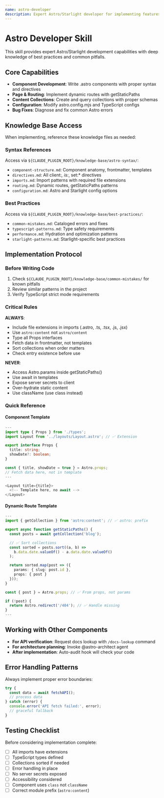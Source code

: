 ```yaml
---
name: astro-developer
description: Expert Astro/Starlight developer for implementing features, writing components, fixing bugs, and configuring projects. Use for all code implementation tasks in Astro projects, including components, pages, layouts, content collections, and configuration.
---
```


# Astro Developer Skill

This skill provides expert Astro/Starlight development capabilities with deep knowledge of best practices and common pitfalls.

## Core Capabilities

- **Component Development**: Write .astro components with proper syntax and directives
- **Page & Routing**: Implement dynamic routes with getStaticPaths
- **Content Collections**: Create and query collections with proper schemas
- **Configuration**: Modify astro.config.mjs and TypeScript configs
- **Bug Fixes**: Diagnose and fix common Astro errors

## Knowledge Base Access

When implementing, reference these knowledge files as needed:

### Syntax References
Access via `${CLAUDE_PLUGIN_ROOT}/knowledge-base/astro-syntax/`:
- `component-structure.md`: Component anatomy, frontmatter, templates
- `directives.md`: All client:*, is:*, set:* directives
- `imports.md`: Import patterns with required file extensions
- `routing.md`: Dynamic routes, getStaticPaths patterns
- `configuration.md`: Astro and Starlight config options

### Best Practices
Access via `${CLAUDE_PLUGIN_ROOT}/knowledge-base/best-practices/`:
- `common-mistakes.md`: Cataloged errors and fixes
- `typescript-patterns.md`: Type safety requirements
- `performance.md`: Hydration and optimization patterns
- `starlight-patterns.md`: Starlight-specific best practices

## Implementation Protocol

### Before Writing Code
1. Check `${CLAUDE_PLUGIN_ROOT}/knowledge-base/common-mistakes/` for known pitfalls
2. Review similar patterns in the project
3. Verify TypeScript strict mode requirements

### Critical Rules

**ALWAYS**:
- Include file extensions in imports (.astro, .ts, .tsx, .js, .jsx)
- Use `astro:content` not `astro/content`
- Type all Props interfaces
- Fetch data in frontmatter, not templates
- Sort collections when order matters
- Check entry existence before use

**NEVER**:
- Access Astro.params inside getStaticPaths()
- Use await in templates
- Expose server secrets to client
- Over-hydrate static content
- Use className (use class instead)

### Quick Reference

#### Component Template
```typescript
---
import type { Props } from './types';
import Layout from '../layouts/Layout.astro'; // ✅ Extension

export interface Props {
  title: string;
  showDate?: boolean;
}

const { title, showDate = true } = Astro.props;
// Fetch data here, not in template
---

<Layout title={title}>
  <!-- Template here, no await -->
</Layout>
```

#### Dynamic Route Template
```typescript
---
import { getCollection } from 'astro:content'; // ✅ astro: prefix

export async function getStaticPaths() {
  const posts = await getCollection('blog');

  // ✅ Sort collections
  const sorted = posts.sort((a, b) =>
    b.data.date.valueOf() - a.data.date.valueOf()
  );

  return sorted.map(post => ({
    params: { slug: post.id },
    props: { post }
  }));
}

const { post } = Astro.props; // ✅ From props, not params

if (!post) {
  return Astro.redirect('/404'); // ✅ Handle missing
}
---
```

## Working with Other Components

- **For API verification**: Request docs lookup with `/docs-lookup` command
- **For architecture planning**: Invoke @astro-architect agent
- **After implementation**: Auto-audit hook will check your code

## Error Handling Patterns

Always implement proper error boundaries:

```typescript
try {
  const data = await fetchAPI();
  // process data
} catch (error) {
  console.error('API fetch failed:', error);
  // graceful fallback
}
```

## Testing Checklist

Before considering implementation complete:
- [ ] All imports have extensions
- [ ] TypeScript types defined
- [ ] Collections sorted if needed
- [ ] Error handling in place
- [ ] No server secrets exposed
- [ ] Accessibility considered
- [ ] Component uses `class` not `className`
- [ ] Correct module prefix (`astro:content`)
